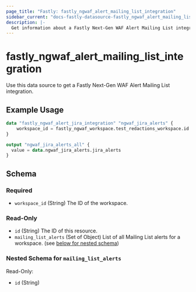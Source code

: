 ```yaml
---
page_title: "Fastly: fastly_ngwaf_alert_mailing_list_integration"
sidebar_current: "docs-fastly-datasource-fastly_ngwaf_alert_mailing_list_integration"
description: |-
  Get information about a Fastly Next-Gen WAF Alert Mailing List integration for a workspace.
---
```


# fastly_ngwaf_alert_mailing_list_integration

Use this data source to get a Fastly Next-Gen WAF Alert Mailing List integration.

## Example Usage

```terraform
data "fastly_ngwaf_alert_jira_integration" "ngwaf_jira_alerts" {
    workspace_id = fastly_ngwaf_workspace.test_redactions_workspace.id
}

output "ngwaf_jira_alerts_all" {
  value = data.ngwaf_jira_alerts.jira_alerts
}
```


<!-- schema generated by tfplugindocs -->
## Schema

### Required

- `workspace_id` (String) The ID of the workspace.

### Read-Only

- `id` (String) The ID of this resource.
- `mailing_list_alerts` (Set of Object) List of all Mailing List alerts for a workspace. (see [below for nested schema](#nestedatt--mailing_list_alerts))

<a id="nestedatt--mailing_list_alerts"></a>
### Nested Schema for `mailing_list_alerts`

Read-Only:

- `id` (String)
